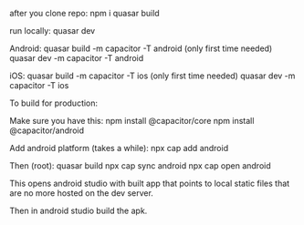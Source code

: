 after you clone repo:
npm i
quasar build

run locally:
quasar dev

Android:
quasar build -m capacitor -T android (only first time needed)
quasar dev -m capacitor -T android

iOS:
quasar build -m capacitor -T ios (only first time needed)
quasar dev -m capacitor -T ios



To build for production:

Make sure you have this:
npm install @capacitor/core
npm install @capacitor/android

Add android platform (takes a while):
npx cap add android

Then (root):
quasar build
npx cap sync android
npx cap open android

This opens android studio with built app that points to local static files that are no more hosted on the dev server.

Then in android studio build the apk.